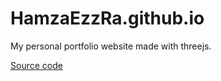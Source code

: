 # HamzaEzzRa.github.io
My personal portfolio website made with threejs.

[Source code](https://github.com/HamzaEzzRa/Personal-Portfolio)
